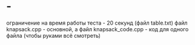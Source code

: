 # -
ограничение на время работы теста - 20 секунд (файл table.txt)
файл knapsack.cpp - основной, а файл knapsack_code.cpp - код для одного файла (чтобы руками всё смотреть)
